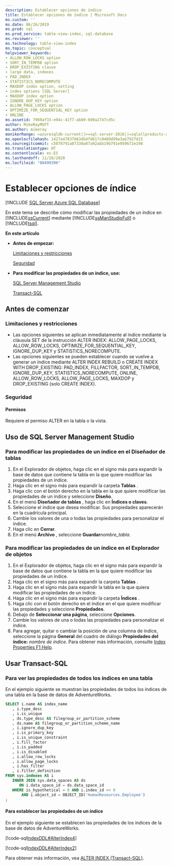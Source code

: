 ```yaml
---
description: Establecer opciones de índice
title: Establecer opciones de índice | Microsoft Docs
ms.custom: ''
ms.date: 06/26/2019
ms.prod: sql
ms.prod_service: table-view-index, sql-database
ms.reviewer: ''
ms.technology: table-view-index
ms.topic: conceptual
helpviewer_keywords:
- ALLOW_ROW_LOCKS option
- SORT_IN_TEMPDB option
- DROP_EXISTING clause
- large data, indexes
- PAD_INDEX
- STATISTICS_NORECOMPUTE
- MAXDOP index option, setting
- index options [SQL Server]
- MAXDOP index option
- IGNORE_DUP_KEY option
- ALLOW_PAGE_LOCKS option
- OPTIMIZE_FOR_SEQUENTIAL_KEY option
- ONLINE
ms.assetid: 7969af33-e94c-41f7-ab89-9d9a2747cd5c
author: MikeRayMSFT
ms.author: mikeray
monikerRange: =azuresqldb-current||>=sql-server-2016||=sqlallproducts-allversions||>=sql-server-linux-2017||=azuresqldb-mi-current
ms.openlocfilehash: 1427a47837063db4fd617c8489d99a3ab7927d15
ms.sourcegitcommit: c5078791a07330a87a92abb19b791e950672e198
ms.translationtype: HT
ms.contentlocale: es-ES
ms.lasthandoff: 11/26/2020
ms.locfileid: "88499396"
---
```

# <a name="set-index-options"></a>Establecer opciones de índice

[!INCLUDE [SQL Server Azure SQL Database](../../includes/applies-to-version/sql-asdb.md)]

En este tema se describe cómo modificar las propiedades de un índice en [!INCLUDE[ssCurrent](../../includes/sscurrent-md.md)] mediante [!INCLUDE[ssManStudioFull](../../includes/ssmanstudiofull-md.md)] o [!INCLUDE[tsql](../../includes/tsql-md.md)].

 **En este artículo**

- **Antes de empezar:**

   [Limitaciones y restricciones](#Restrictions)

   [Seguridad](#Security)

- **Para modificar las propiedades de un índice, use:**

   [SQL Server Management Studio](#SSMSProcedure)

   [Transact-SQL](#TsqlProcedure)

## <a name="before-you-begin"></a><a name="BeforeYouBegin"></a> Antes de comenzar

### <a name="limitations-and-restrictions"></a><a name="Restrictions"></a> Limitaciones y restricciones

- Las opciones siguientes se aplican inmediatamente al índice mediante la cláusula SET de la instrucción ALTER INDEX: ALLOW_PAGE_LOCKS, ALLOW_ROW_LOCKS, OPTIMIZE_FOR_SEQUENTIAL_KEY, IGNORE_DUP_KEY y STATISTICS_NORECOMPUTE.
- Las opciones siguientes se pueden establecer cuando se vuelve a generar un índice mediante ALTER INDEX REBUILD o CREATE INDEX WITH DROP_EXISTING: PAD_INDEX, FILLFACTOR, SORT_IN_TEMPDB, IGNORE_DUP_KEY, STATISTICS_NORECOMPUTE, ONLINE, ALLOW_ROW_LOCKS, ALLOW_PAGE_LOCKS, MAXDOP y DROP_EXISTING (solo CREATE INDEX).

### <a name="security"></a><a name="Security"></a> Seguridad

#### <a name="permissions"></a><a name="Permissions"></a> Permisos

Requiere el permiso ALTER en la tabla o la vista.

## <a name="using-sql-server-management-studio"></a><a name="SSMSProcedure"></a> Uso de SQL Server Management Studio

### <a name="to-modify-the-properties-of-an-index-in-table-designer"></a>Para modificar las propiedades de un índice en el Diseñador de tablas

1. En el Explorador de objetos, haga clic en el signo más para expandir la base de datos que contiene la tabla en la que quiere modificar las propiedades de un índice.
2. Haga clic en el signo más para expandir la carpeta **Tablas** .
3. Haga clic con el botón derecho en la tabla en la que quiere modificar las propiedades de un índice y seleccione **Diseño**.
4. En el menú **Diseñador de tablas** , haga clic en **Índices o claves**.
5. Seleccione el índice que desea modificar. Sus propiedades aparecerán en la cuadrícula principal.
6. Cambie los valores de una o todas las propiedades para personalizar el índice.
7. Haga clic en **Cerrar**.
8. En el menú **Archivo** , seleccione **Guardar**_nombre_tabla_.

### <a name="to-modify-the-properties-of-an-index-in-object-explorer"></a>Para modificar las propiedades de un índice en el Explorador de objetos

1. En el Explorador de objetos, haga clic en el signo más para expandir la base de datos que contiene la tabla en la que quiere modificar las propiedades de un índice.
2. Haga clic en el signo más para expandir la carpeta **Tablas** .
3. Haga clic en el signo más para expandir la tabla en la que quiera modificar las propiedades de un índice.
4. Haga clic en el signo más para expandir la carpeta **Índices** .
5. Haga clic con el botón derecho en el índice en el que quiere modificar las propiedades y seleccione **Propiedades**.
6. Debajo de **Seleccionar una página**, seleccione **Opciones**.
7. Cambie los valores de una o todas las propiedades para personalizar el índice.
8. Para agregar, quitar o cambiar la posición de una columna de índice, seleccione la página **General** del cuadro de diálogo **Propiedades del índice:** _nombre de índice_. Para obtener más información, consulte [Index Properties F1 Help](../../relational-databases/indexes/index-properties-f1-help.md).

## <a name="using-transact-sql"></a><a name="TsqlProcedure"></a> Usar Transact-SQL

### <a name="to-see-the-properties-of-all-the-indexes-in-a-table"></a>Para ver las propiedades de todos los índices en una tabla

En el ejemplo siguiente se muestran las propiedades de todos los índices de una tabla en la base de datos de AdventureWorks.

```sql
SELECT i.name AS index_name
   , i.type_desc
   , i.is_unique
   , ds.type_desc AS filegroup_or_partition_scheme
   , ds.name AS filegroup_or_partition_scheme_name
   , i.ignore_dup_key
   , i.is_primary_key
   , i.is_unique_constraint
   , i.fill_factor
   , i.is_padded
   , i.is_disabled
   , i.allow_row_locks
   , i.allow_page_locks
   , i.has_filter
   , i.filter_definition
FROM sys.indexes AS i
   INNER JOIN sys.data_spaces AS ds
      ON i.data_space_id = ds.data_space_id
   WHERE is_hypothetical = 0 AND i.index_id <> 0
       AND i.object_id = OBJECT_ID('HumanResources.Employee')
;
```

#### <a name="to-set-the-properties-of-an-index"></a>Para establecer las propiedades de un índice

En el ejemplo siguiente se establecen las propiedades de los índices de la base de datos de AdventureWorks.

[!code-sql[IndexDDL#AlterIndex4](../../relational-databases/indexes/codesnippet/tsql/set-index-options_1.sql)]

[!code-sql[IndexDDL#AlterIndex2](../../relational-databases/indexes/codesnippet/tsql/set-index-options_2.sql)]

Para obtener más información, vea [ALTER INDEX &#40;Transact-SQL&#41;](../../t-sql/statements/alter-index-transact-sql.md).
